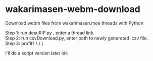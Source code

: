 # wakarimasen-webm-download
Download webm files from wakarimasen.moe threads with Python

Step 1: run desuRIP.py , enter a thread link. \
Step 2: run csvDownload.py, enter path to newly generated .csv file. \
Step 3: profit? \ \ \

I'll do a script version later idk
